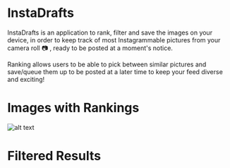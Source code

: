 # InstaDrafts

InstaDrafts is an application to rank, filter and save the images on your device, in order to keep track of most Instagrammable pictures from your camera roll :camera: , ready to be posted at a moment's notice.

Ranking allows users to be able to pick between similar pictures and save/queue them up to be posted at a later time to keep your feed diverse and exciting!

# Images with Rankings
![alt text](https://github.com/[raman-aro]/[InstaDrafts]/sample/all.jpg?raw=true)


# Filtered Results


